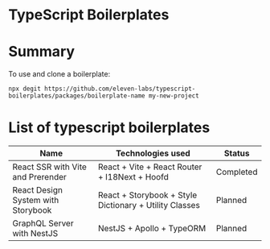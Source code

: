 # TypeScript Boilerplates

# Summary

To use and clone a boilerplate:

```shell script
npx degit https://github.com/eleven-labs/typescript-boilerplates/packages/boilerplate-name my-new-project
```

# List of typescript boilerplates

| Name                                 | Technologies used                                           |  Status     |
| ------------------------------------ | ----------------------------------------------------------- | --------    |
| React SSR with Vite and Prerender    | React + Vite + React Router + I18Next + Hoofd               | Completed   |
| React Design System with Storybook   | React + Storybook + Style Dictionary + Utility Classes      | Planned     |
| GraphQL Server with NestJS           | NestJS + Apollo + TypeORM                                   | Planned     |
